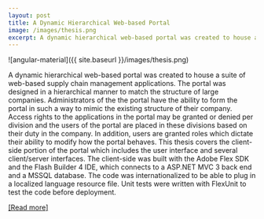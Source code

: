 ```yaml
---
layout: post
title: A Dynamic Hierarchical Web-based Portal
image: /images/thesis.png
excerpt: A dynamic hierarchical web-based portal was created to house a suite of web-based supply chain management applications. The portal was designed in a hierarchical manner to match the structure of large companies.
---
```


![angular-material]({{ site.baseurl }}/images/thesis.png)

A dynamic hierarchical web-based portal was created to house a suite of web-based supply chain management applications. The portal was designed in a hierarchical manner to match the structure of large companies. Administrators of the the portal have the ability to form the portal in such a way to mimic the existing structure of their company. Access rights to the applications in the portal may be granted or denied per division and the users of the portal are placed in these divisions based on their duty in the company. In addition, users are granted roles which dictate their ability to modify how the portal behaves. This thesis covers the client-side portion of the portal which includes the user interface and several client/server interfaces. The client-side was built with the Adobe Flex SDK and the Flash Builder 4 IDE, which connects to a ASP.NET MVC 3 back end and a MSSQL database. The code was internationalized to be able to plug in a localized language resource file. Unit tests were written with FlexUnit to test the code before deployment.

[[Read more]](https://scholarcommons.usf.edu/cgi/viewcontent.cgi?referer=&httpsredir=1&article=4554&context=etd)
